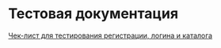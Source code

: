 # Тестовая документация
[Чек-лист для тестирования регистрации, логина и каталога](https://docs.google.com/spreadsheets/d/1mM8IZCOEC00CxpNaHuMz-x6ToCv00Me00RhDO3XyfKE/edit?usp=sharing)
